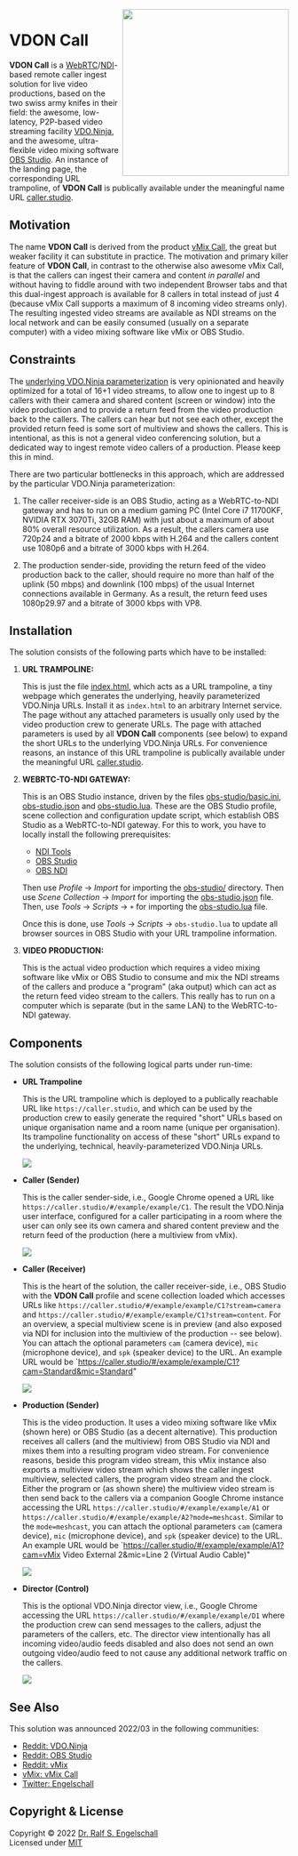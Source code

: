 
<img src="https://cdn.jsdelivr.net/gh/rse/vdon-call@master/vdon-call-logo.svg" width="300" align="right" alt=""/>

VDON Call
=========

**VDON Call** is a [WebRTC](https://en.wikipedia.org/wiki/WebRTC)/[NDI](https://ndi.tv)-based
remote caller ingest solution for live video productions, based on
the two swiss army knifes in their field: the awesome, low-latency,
P2P-based video streaming facility [VDO.Ninja](https://vdo.ninja),
and the awesome, ultra-flexible video mixing software
[OBS Studio](https://obsproject.com). An instance of the
landing page, the corresponding URL trampoline, of **VDON Call** is publically
available under the meaningful name URL [caller.studio](https://caller.studio).

Motivation
----------

The name **VDON Call** is derived from the product
[vMix Call](https://www.vmix.com/products/vmix-call.aspx), the great but
weaker facility it can substitute in practice. The motivation and
primary killer feature of **VDON Call**, in contrast to the otherwise also
awesome vMix Call, is that the callers can ingest their camera and
content *in parallel* and without having to fiddle around with two independent
Browser tabs and that this dual-ingest approach is available for 8
callers in total instead of just 4 (because vMix Call supports a
maximum of 8 incoming video streams only). The resulting ingested video
streams are available as NDI streams on the local network and can be
easily consumed (usually on a separate computer) with a video mixing
software like vMix or OBS Studio.

Constraints
-----------

The [underlying VDO.Ninja parameterization](https://github.com/rse/vdon-call/blob/master/index.html#L368) is very opinionated and
heavily optimized for a total of 16+1 video streams, to allow one to
ingest up to 8 callers with their camera and shared content (screen or
window) into the video production and to provide a return feed from the
video production back to the callers. The callers can hear but not see
each other, except the provided return feed is some sort of multiview
and shows the callers. This is intentional, as this is not a general
video conferencing solution, but a dedicated way to ingest remote
video callers of a production. Please keep this in mind.

There are two particular bottlenecks in this approach, which are
addressed by the particular VDO.Ninja parameterization:

1. The caller receiver-side is an OBS Studio, acting as a WebRTC-to-NDI
   gateway and has to run on a medium gaming PC (Intel Core i7 11700KF,
   NVIDIA RTX 3070Ti, 32GB RAM) with just about a maximum of about 80%
   overall resource utilization. As a result, the callers camera use
   720p24 and a bitrate of 2000 kbps with H.264 and the callers content
   use 1080p6 and a bitrate of 3000 kbps with H.264.

2. The production sender-side, providing the return feed of the video
   production back to the caller, should require no more than half of
   the uplink (50 mbps) and downlink (100 mbps) of the usual Internet
   connections available in Germany. As a result, the return feed uses
   1080p29.97 and a bitrate of 3000 kbps with VP8.

Installation
------------

The solution consists of the following parts which have to be installed:

1. **URL TRAMPOLINE:**

   This is just the file [index.html](index.html), which acts as a URL trampoline, a
   tiny webpage which generates the underlying, heavily parameterized VDO.Ninja
   URLs. Install it as `index.html` to an arbitrary Internet service.
   The page without any attached parameters is usually only used
   by the video production crew to generate URLs. The page
   with attached parameters is used by all **VDON Call** components
   (see below) to expand the short URLs to the underlying VDO.Ninja URLs.
   For convenience reasons, an instance of this URL trampoline
   is publically available under the meaningful URL
   [caller.studio](https://caller.studio).

2. **WEBRTC-TO-NDI GATEWAY:**

   This is an OBS Studio instance, driven by the files [obs-studio/basic.ini](obs-studio/basic.ini),
   [obs-studio.json](obs-studio.json) and
   [obs-studio.lua](obs-studio.lua).
   These are the OBS Studio profile, scene collection and configuration update script,
   which establish OBS Studio as a WebRTC-to-NDI gateway. For this to work,
   you have to locally install the following prerequisites:

   - [NDI Tools](https://www.ndi.tv/tools/)
   - [OBS Studio](https://obsproject.com/)
   - [OBS NDI](https://github.com/Palakis/obs-ndi/)

   Then use *Profile* &rarr; *Import* for importing the
   [obs-studio/](obs-studio/) directory. Then use *Scene Collection*
   &rarr; *Import* for importing the [obs-studio.json](obs-studio.json)
   file. Then, use *Tools* &rarr; *Scripts* &rarr; `+` for importing the
   [obs-studio.lua](obs-studio.lua) file.

   Once this is done, use *Tools* &rarr; *Scripts* &rarr;
   `obs-studio.lua` to update all browser sources in OBS Studio with
   your URL trampoline information.

3. **VIDEO PRODUCTION:**

   This is the actual video production which requires a video mixing
   software like vMix or OBS Studio to consume and mix the NDI streams
   of the callers and produce a "program" (aka output) which can act
   as the return feed video stream to the callers. This really has to
   run on a computer which is separate (but in the same LAN) to the
   WebRTC-to-NDI gateway.

Components
----------

The solution consists of the following logical parts under run-time:

- **URL Trampoline**

  This is the URL trampoline which is deployed to a publically reachable
  URL like `https://caller.studio`, and which can be used by the
  production crew to easily generate the required "short" URLs based
  on unique organisation name and a room name (unique per organisation). Its
  trampoline functionality on access of these "short" URLs expand to the
  underlying, technical, heavily-parameterized VDO.Ninja URLs.

  ![](shot-1-trampoline.png)

- **Caller (Sender)**

  This is the caller sender-side, i.e., Google Chrome opened a URL
  like `https://caller.studio/#/example/example/C1`.
  The result the VDO.Ninja user interface, configured for a caller
  participating in a room where the user can only see its own camera and
  shared content preview and the return feed of the production (here
  a multiview from vMix).

  ![](shot-2-caller-sender.png)

- **Caller (Receiver)**

  This is the heart of the solution, the caller receiver-side,
  i.e., OBS Studio with the **VDON Call** profile and
  scene collection loaded which accesses URLs like
  `https://caller.studio/#/example/example/C1?stream=camera` and
  `https://caller.studio/#/example/example/C1?stream=content`. For an
  overview, a special multiview scene is in preview (and also exposed
  via NDI for inclusion into the multiview of the production -- see
  below). You can attach the optional parameters
  `cam` (camera device), `mic` (microphone device), and `spk` (speaker device)
  to the URL. An example URL would be
  `https://caller.studio/#/example/example/C1?cam=Standard&mic=Standard"

  ![](shot-3-caller-receiver.png)

- **Production (Sender)**

  This is the video production. It uses a video mixing software
  like vMix (shown here) or OBS Studio (as a decent alternative). This
  production receives all callers (and the multiview) from OBS
  Studio via NDI and mixes them into a resulting program video
  stream. For convenience reasons, beside this program video
  stream, this vMix instance also exports a multiview video stream
  which shows the caller ingest multiview, selected callers, the
  program video stream and the clock. Either the program or (as
  shown shere) the multiview video stream is then send back to the
  callers via a companion Google Chrome instance accessing the URL
  `https://caller.studio/#/example/example/A1` or
  `https://caller.studio/#/example/example/A2?mode=meshcast`.
  Similar to the `mode=meshcast`, you can attach the optional parameters
  `cam` (camera device), `mic` (microphone device), and `spk` (speaker device)
  to the URL. An example URL would be
  `https://caller.studio/#/example/example/A1?cam=vMix Video External 2&mic=Line 2 (Virtual Audio Cable)"

  ![](shot-4-production.png)

- **Director (Control)**

  This is the optional VDO.Ninja director
  view, i.e., Google Chrome accessing the URL
  `https://caller.studio/#/example/example/D1`
  where the production crew can send messages to the callers, adjust the
  parameters of the callers, etc. The director view intentionally has
  all incoming video/audio feeds disabled and also does not send an own
  outgoing video/audio feed to not cause any additional network traffic
  on the callers.

  ![](shot-5-director.png)

See Also
--------

This solution was announced 2022/03 in the following communities:

- [Reddit: VDO.Ninja](https://www.reddit.com/r/VDONinja/comments/ti8jz4/vdon_call_remote_caller_ingest_via_vdoninja_to/)
- [Reddit: OBS Studio](https://www.reddit.com/r/obs/comments/tihbxz/vdon_call_external_ndibased_remote_caller_ingest/)
- [Reddit: vMix](https://www.reddit.com/r/vmix/comments/ti8r3g/vdon_call_remote_caller_ingest_via_vdoninja_obs/)
- [vMix: vMix Call](https://forums.vmix.com/posts/t28731-VDON-Call--a-vMix-Call-substitute--when-parallel-camera-and-screen-sharing-is-required)
- [Twitter: Engelschall](https://twitter.com/engelschall/status/1505340731593998339)

Copyright & License
-------------------

Copyright &copy; 2022 [Dr. Ralf S. Engelschall](mailto:rse@engelschall.com)<br/>
Licensed under [MIT](https://spdx.org/licenses/MIT)

